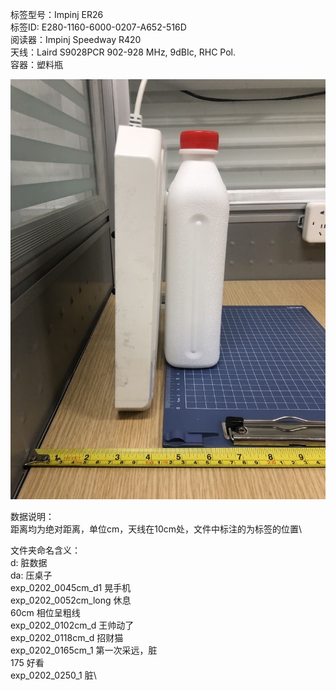 标签型号：Impinj ER26\
标签ID:  E280-1160-6000-0207-A652-516D\
阅读器：Impinj Speedway R420\
天线：Laird S9028PCR 902-928 MHz, 9dBIc, RHC Pol.\
容器：塑料瓶

![实验布置](https://github.com/Jennifer331/-RFID-/blob/main/image/distance_exp.jpg)

数据说明：\
距离均为绝对距离，单位cm，天线在10cm处，文件中标注的为标签的位置\

文件夹命名含义：\
d: 脏数据\
da: 压桌子\
exp_0202_0045cm_d1	晃手机\
exp_0202_0052cm_long	休息\
60cm	相位呈粗线\
exp_0202_0102cm_d	王帅动了\
exp_0202_0118cm_d	招财猫\
exp_0202_0165cm_1	第一次采远，脏\
175	好看\
exp_0202_0250_1	脏\
